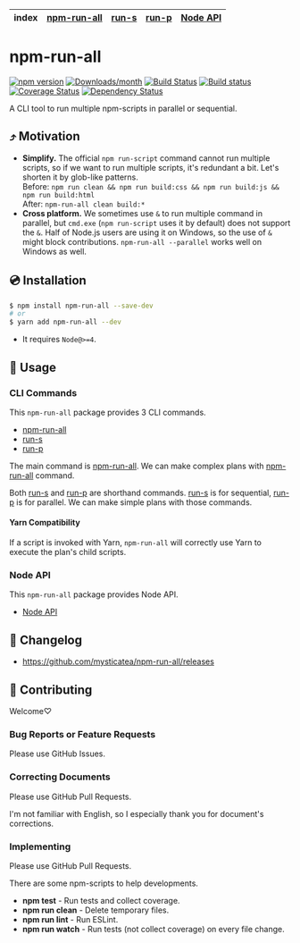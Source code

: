 | index | [npm-run-all] | [run-s] | [run-p] | [Node API] |
|-------|---------------|---------|---------|------------|

# npm-run-all

[![npm version](https://img.shields.io/npm/v/npm-run-all.svg)](https://www.npmjs.com/package/npm-run-all)
[![Downloads/month](https://img.shields.io/npm/dm/npm-run-all.svg)](http://www.npmtrends.com/npm-run-all)
[![Build Status](https://travis-ci.org/mysticatea/npm-run-all.svg?branch=master)](https://travis-ci.org/mysticatea/npm-run-all)
[![Build status](https://ci.appveyor.com/api/projects/status/v0owd44q1r7hceir/branch/master?svg=true)](https://ci.appveyor.com/project/mysticatea/npm-run-all/branch/master)
[![Coverage Status](https://codecov.io/gh/mysticatea/eslint-plugin-node/branch/master/graph/badge.svg)](https://codecov.io/gh/mysticatea/npm-run-all)
[![Dependency Status](https://david-dm.org/mysticatea/npm-run-all.svg)](https://david-dm.org/mysticatea/npm-run-all)

A CLI tool to run multiple npm-scripts in parallel or sequential.

## ⤴️ Motivation

- **Simplify.** The official `npm run-script` command cannot run multiple scripts, so if we want to run multiple scripts, it's redundant a bit. Let's shorten it by glob-like patterns.<br>
  Before: `npm run clean && npm run build:css && npm run build:js && npm run build:html`<br>
  After: `npm-run-all clean build:*`
- **Cross platform.** We sometimes use `&` to run multiple command in parallel, but `cmd.exe` (`npm run-script` uses it by default) does not support the `&`. Half of Node.js users are using it on Windows, so the use of `&` might block contributions. `npm-run-all --parallel` works well on Windows as well.

## 💿 Installation

```bash
$ npm install npm-run-all --save-dev
# or
$ yarn add npm-run-all --dev
```

- It requires `Node@>=4`.

## 📖 Usage

### CLI Commands

This `npm-run-all` package provides 3 CLI commands.

- [npm-run-all]
- [run-s]
- [run-p]

The main command is [npm-run-all].
We can make complex plans with [npm-run-all] command.

Both [run-s] and [run-p] are shorthand commands.
[run-s] is for sequential, [run-p] is for parallel.
We can make simple plans with those commands.

#### Yarn Compatibility

If a script is invoked with Yarn, `npm-run-all` will correctly use Yarn to execute the plan's child scripts.

### Node API

This `npm-run-all` package provides Node API.

- [Node API]

## 📰 Changelog

- https://github.com/mysticatea/npm-run-all/releases

## 🍻 Contributing

Welcome♡

### Bug Reports or Feature Requests

Please use GitHub Issues.

### Correcting Documents

Please use GitHub Pull Requests.

I'm not familiar with English, so I especially thank you for document's corrections.

### Implementing

Please use GitHub Pull Requests.

There are some npm-scripts to help developments.

- **npm test** - Run tests and collect coverage.
- **npm run clean** - Delete temporary files.
- **npm run lint** - Run ESLint.
- **npm run watch** - Run tests (not collect coverage) on every file change.

[npm-run-all]: docs/npm-run-all.md
[run-s]: docs/run-s.md
[run-p]: docs/run-p.md
[Node API]: docs/node-api.md
